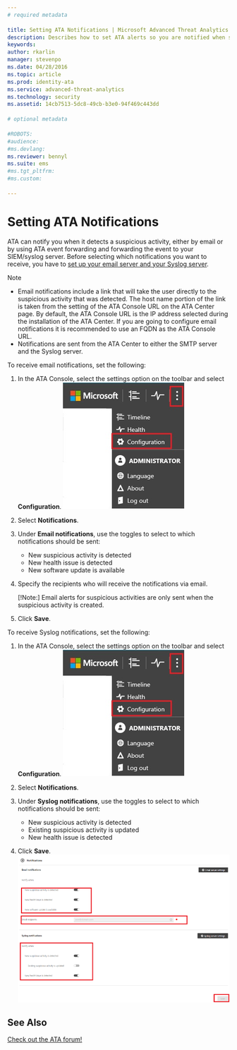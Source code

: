 ```yaml
---
# required metadata

title: Setting ATA Notifications | Microsoft Advanced Threat Analytics
description: Describes how to set ATA alerts so you are notified when suspicious activities are detected.
keywords:
author: rkarlin
manager: stevenpo
ms.date: 04/28/2016
ms.topic: article
ms.prod: identity-ata
ms.service: advanced-threat-analytics
ms.technology: security
ms.assetid: 14cb7513-5dc8-49cb-b3e0-94f469c443dd

# optional metadata

#ROBOTS:
#audience:
#ms.devlang:
ms.reviewer: bennyl
ms.suite: ems
#ms.tgt_pltfrm:
#ms.custom:

---
```


# Setting ATA Notifications
ATA can notify you when it detects a suspicious activity, either by email or by using ATA event forwarding and forwarding the event to your SIEM/syslog server. Before selecting which notifications you want to receive, you have to [set up your email server and your Syslog server](setting-syslog-email-server-settings.md).

> [!NOTE]
> -   Email notifications include a link that will take the user directly to the suspicious activity that was detected. The host name portion of the link is taken from the setting of the ATA Console URL on the ATA Center page. By default, the ATA Console URL is the IP address selected during the installation of the ATA Center.  If you are going to configure email notifications it is recommended to use an FQDN as the ATA Console URL.
> -   Notifications are sent from the ATA Center to either the SMTP server and the Syslog server.

To receive email notifications, set the following:


1. In the ATA Console, select the settings option on the toolbar and select **Configuration**.
![ATA configuration settings icon](media/ATA-config-icon.JPG)

2. Select **Notifications**.
3. Under **Email notifications**, use the toggles to select to which notifications should be sent:


	- New suspicious activity is detected
	- New health issue is detected
	- New software update is available

4. Specify the recipients who will receive the notifications via email.

	[!Note:] Email alerts for suspicious activities are only sent when the suspicious activity is created.


5. Click **Save**.

To receive Syslog notifications, set the following:


1. In the ATA Console, select the settings option on the toolbar and select **Configuration**.
![ATA configuration settings icon](media/ATA-config-icon.JPG)

2. Select **Notifications**.
3. Under **Syslog notifications**, use the toggles to select to which notifications should be sent:


	- New suspicious activity is detected
	- Existing suspicious activity is updated
	- New health issue is detected
5. Click **Save**.
![ATA notification settings image](media/ATA-notification-settings.png)




## See Also
[Check out the ATA forum!](https://social.technet.microsoft.com/Forums/security/home?forum=mata)
